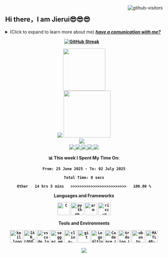 
 <img align="right" src="https://komarev.com/ghpvc/?username=jierui778&left_color=green&right_color=red" alt="gtihub-visitors" />
</a>

## Hi there，I am Jierui😎😎😎
<details><summary>(Click to expand to learn more about me) <em><b> <a href="https://github.com/Jierui778/Jierui778/issues/new" >have <b> a <b> comunication <b> with <b> me?</b> </em></summary>


- 🤔 I am a student from South China Normal University,Major is electronic information engineering.
- ❤️I like eatting🍉,sleeping in 🛌,emmmm .....Not any more.


</details>




<!--GitHub 连续打卡-->
<center>

[![GitHub Streak](https://streak-stats.demolab.com/?user=Jierui778&theme=dark)](https://git.io/streak-stats)&emsp;



<!--统计信息-->
<center>

<img height="135px" src="https://github-readme-stats.vercel.app/api?username=Jierui778&hide_title=true&hide_border=true&show_icons=trueline_height=21&icon_color=000&&theme=dark" />


</center>

<center>

<img src="https://github-readme-stats.vercel.app/api/top-langs/?username=Jierui778&hide_title=true&hide_border=true&layout=compact&langs_count=6&icon_color=fff&theme=dark" />
<img width="150" src="https://cdn.jsdelivr.net/gh/Jierui778/Jierui778/gif/duck.gif" />


</center>


<!--联系方式-->
<div align="center"><a href="https://blog.csdn.net/zhongzijie2004"><img src="https://img.shields.io/badge/CSDN-论坛-c32136" /></a>&emsp;</div>

<div align="center">
<a href="https://github.com/Jierui778">
    <img src="https://badges.strrl.dev/visits/Jierui778/Jierui778?style=flat-square&color=black&logo=github">
  </a>
  <a href="https://github.com/Jierui778">
    <img src="https://badges.strrl.dev/years/Jierui778?style=flat-square&color=black&logo=github">
  </a>
  <a href="https://github.com/Jierui778?tab=repositories">
    <img src="https://badges.strrl.dev/repos/Jierui778?style=flat-square&color=black&logo=github">
  </a>
  <a href="https://gist.github.com/Jierui778">
    <img src="https://badges.strrl.dev/gists/Jierui778?style=flat-square&color=black&logo=github">
  </a>
  <a href="https://github.com/Jierui778">
    <img src="https://badges.strrl.dev/commits/monthly/Jierui778?style=flat-square&color=black&logo=github">
  </a></div>


📊 **This week I Spent My Time On:**
<!--START_SECTION:waka-->

```all_time
From: 25 June 2025 - To: 02 July 2025

Total Time: 0 secs

Other   14 hrs 5 mins   >>>>>>>>>>>>>>>>>>>>>>>>>   100.00 %
```

<!--END_SECTION:waka-->
<!--wakatime显示-->
**Languages and Frameworks**
<!--语言和框架显示-->
<code><img height="40" src="https://cdn.jsdelivr.net/gh/Jierui778/Jierui778/photo/c.png" alt="C" title="C"></code>
<code><img height="40" src="https://cdn.jsdelivr.net/gh/Jierui778/Jierui778/photo/python.png" alt="python" title="python"></code>
<code><img height="40" src="https://cdn.jsdelivr.net/gh/Jierui778/Jierui778/photo/arm.jpg" alt="arm" title="arm"></code>
<code><img height="40" src="https://cdn.jsdelivr.net/gh/Jierui778/Jierui778/photo/risc-v.png" alt="risc-v" title="risc-v"></code>

**Tools and Environments**
<!--工具和环境显示-->
<code><img height="40" src="https://cdn.jsdelivr.net/gh/Jierui778/Jierui778/photo/keil_logo.png" alt="keil_logo" title="keil_logo"></code>
<code><img height="40" src="https://cdn.jsdelivr.net/gh/Jierui778/Jierui778/photo/IAR_LOGO_PNG.png" alt="IAR_LOGO_PNG" title="IAR_LOGO_PNG"></code>
<code><img height="40" src="https://cdn.jsdelivr.net/gh/Jierui778/Jierui778/photo/vscode_logo.png" alt="vscode_logo" title="vscode_logo"></code>
<code><img height="40" src="https://cdn.jsdelivr.net/gh/Jierui778/Jierui778/photo/segger_embedded_studio.jpg" alt="segger_embedded_studio" title="segger_embedded_studio"></code>
<code><img height="40" src="https://cdn.jsdelivr.net/gh/Jierui778/Jierui778/photo/clion-logo.png" alt="clion-logo" title="clion-logo"></code>
<code><img height="40" src="https://cdn.jsdelivr.net/gh/Jierui778/Jierui778/photo/git.jpg" alt="git" title="git"></code>
<code><img height="40" src="https://cdn.jsdelivr.net/gh/Jierui778/Jierui778/photo/Logo Altium Designer.png" alt="Logo Altium Designer" title="Logo Altium Designer"></code>
<code><img height="40" src="https://cdn.jsdelivr.net/gh/Jierui778/Jierui778/photo/Cadence_Logo.jpg" alt="Cadence_Logo" title="Cadence_Logo"></code>
<code><img height="40" src="https://cdn.jsdelivr.net/gh/Jierui778/Jierui778/photo/Arduino_Logo.png" alt="Arduino_Logo" title="Arduino_Logo"></code>
<code><img height="40" src="https://cdn.jsdelivr.net/gh/Jierui778/Jierui778/photo/ubuntu.jpg" alt="ubuntu" title="ubuntu"></code>
<code><img height="40" src="https://cdn.jsdelivr.net/gh/Jierui778/Jierui778/photo/MATLAB-logo.jpg" alt="MATLAB-logo" title="MATLAB-logo"></code>



<!-- profile-3d-contrib 3D贡献图-->
<img src="https://cdn.jsdelivr.net/gh/Jierui778/Jierui778/profile-3d-contrib/profile-night-rainbow.svg" />
</div>














